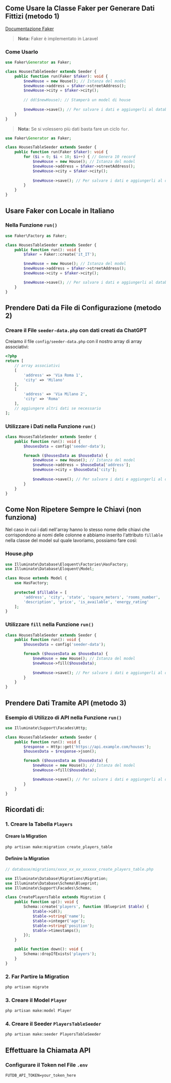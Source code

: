 ## Come Usare la Classe Faker per Generare Dati Fittizi (metodo 1)

[Documentazione Faker](https://fakerphp.org/)
> **Nota:** Faker è implementato in Laravel


### Come Usarlo
```php
use Faker\Generator as Faker;

class HousesTableSeeder extends Seeder {
    public function run(Faker $faker): void {
        $newHouse = new House(); // Istanza del model
        $newHouse->address = $faker->streetAddress();
        $newHouse->city = $faker->city();
        
        // dd($newHouse); // Stamperà un model di house
        
        $newHouse->save(); // Per salvare i dati e aggiungerli al database
    }
}
```

> **Nota:** Se si volessero più dati basta fare un ciclo `for`.

```php
use Faker\Generator as Faker;

class HousesTableSeeder extends Seeder {
    public function run(Faker $faker): void {
        for ($i = 0; $i < 10; $i++) { // Genera 10 record
            $newHouse = new House(); // Istanza del model
            $newHouse->address = $faker->streetAddress();
            $newHouse->city = $faker->city();
            
            $newHouse->save(); // Per salvare i dati e aggiungerli al database
        }
    }
}
```

## Usare Faker con Locale in Italiano

### Nella Funzione `run()`
```php
use Faker\Factory as Faker;

class HousesTableSeeder extends Seeder {
    public function run(): void {
        $faker = Faker::create('it_IT');

        $newHouse = new House(); // Istanza del model
        $newHouse->address = $faker->streetAddress();
        $newHouse->city = $faker->city();

        $newHouse->save(); // Per salvare i dati e aggiungerli al database
    }
}
```

## Prendere Dati da File di Configurazione (metodo 2)

### Creare il File `seeder-data.php` con dati creati da ChatGPT
Creiamo il file `config/seeder-data.php` con il nostro array di array associativi:

```php
<?php
return [
    // array associativi
    [
        'address' => 'Via Roma 1',
        'city' => 'Milano'
    ],
    [
        'address' => 'Via Milano 2',
        'city' => 'Roma'
    ],
    // aggiungere altri dati se necessario
];
```

### Utilizzare i Dati nella Funzione `run()`
```php
class HousesTableSeeder extends Seeder {
    public function run(): void {
        $housesData = config('seeder-data');

        foreach ($housesData as $houseData) {
            $newHouse = new House(); // Istanza del model
            $newHouse->address = $houseData['address'];
            $newHouse->city = $houseData['city'];
            
            $newHouse->save(); // Per salvare i dati e aggiungerli al database
        }
    }
}
```

## Come Non Ripetere Sempre le Chiavi (non funziona)

Nel caso in cui i dati nell'array hanno lo stesso nome delle chiavi che corrispondono ai nomi delle colonne e abbiamo inserito l'attributo `fillable` nella classe del model sul quale lavoriamo, possiamo fare così:

### House.php
```php
use Illuminate\Database\Eloquent\Factories\HasFactory;
use Illuminate\Database\Eloquent\Model;

class House extends Model {
    use HasFactory;
    
    protected $fillable = [
        'address', 'city', 'state', 'square_meters', 'rooms_number', 
        'description', 'price', 'is_available', 'energy_rating'
    ];
}
```

### Utilizzare `fill` nella Funzione `run()`
```php
class HousesTableSeeder extends Seeder {
    public function run(): void {
        $housesData = config('seeder-data');

        foreach ($housesData as $houseData) {
            $newHouse = new House(); // Istanza del model
            $newHouse->fill($houseData);
            
            $newHouse->save(); // Per salvare i dati e aggiungerli al database
        }
    }
}
```

## Prendere Dati Tramite API (metodo 3)

### Esempio di Utilizzo di API nella Funzione `run()`
```php
use Illuminate\Support\Facades\Http;

class HousesTableSeeder extends Seeder {
    public function run(): void {
        $response = Http::get('https://api.example.com/houses');
        $housesData = $response->json();

        foreach ($housesData as $houseData) {
            $newHouse = new House(); // Istanza del model
            $newHouse->fill($houseData);

            $newHouse->save(); // Per salvare i dati e aggiungerli al database
        }
    }
}
```

## Ricordati di:

### 1. Creare la Tabella `Players`

#### Creare la Migration
```bash
php artisan make:migration create_players_table
```

#### Definire la Migration
```php
// database/migrations/xxxx_xx_xx_xxxxxx_create_players_table.php

use Illuminate\Database\Migrations\Migration;
use Illuminate\Database\Schema\Blueprint;
use Illuminate\Support\Facades\Schema;

class CreatePlayersTable extends Migration {
    public function up(): void {
        Schema::create('players', function (Blueprint $table) {
            $table->id();
            $table->string('name');
            $table->integer('age');
            $table->string('position');
            $table->timestamps();
        });
    }

    public function down(): void {
        Schema::dropIfExists('players');
    }
}
```

### 2. Far Partire la Migration
```bash
php artisan migrate
```

### 3. Creare il Model `Player`
```bash
php artisan make:model Player
```

### 4. Creare il Seeder `PlayersTableSeeder`
```bash
php artisan make:seeder PlayersTableSeeder
```

## Effettuare la Chiamata API

### Configurare il Token nel File `.env`
```env
FUTDB_API_TOKEN=your_token_here
```

